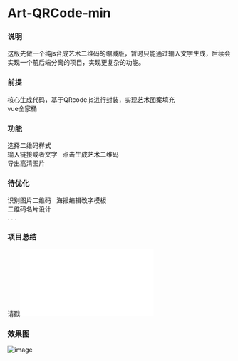 # Art-QRCode-min
### 说明
这版先做一个纯js合成艺术二维码的缩减版，暂时只能通过输入文字生成，后续会实现一个前后端分离的项目，实现更复杂的功能。
### 前提
核心生成代码，基于QRcode.js进行封装，实现艺术图案填充  
vue全家桶  

### 功能
选择二维码样式  
输入链接或者文字    
点击生成艺术二维码  
导出高清图片  

### 待优化
识别图片二维码  
海报编辑改字模板  
二维码名片设计  
. . .

### 项目总结
请戳![项目总结](项目总结.md)

### 效果图
![image](http://wx1.sinaimg.cn/mw690/a73bc6a1ly1fl867ocwydj211g0gw7l0.jpg)
